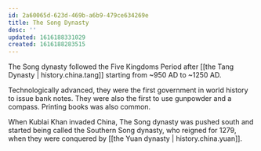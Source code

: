 ```yaml
---
id: 2a60065d-623d-469b-a6b9-479ce634269e
title: The Song Dynasty
desc: ''
updated: 1616188331029
created: 1616188283515
---
```

The Song dynasty followed the Five Kingdoms Period after [[the Tang Dynasty | history.china.tang]]
starting from ~950 AD to ~1250 AD.

Technologically advanced, they were the first government in world history to issue bank notes.
They were also the first to use gunpowder and a compass. Printing books was also common.

When Kublai Khan invaded China, The Song dynasty was pushed south and started being called
the Southern Song dynasty, who reigned for 1279, when they were conquered by [[the Yuan dynasty | history.china.yuan]].
